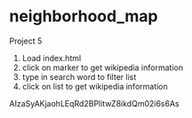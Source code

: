 # neighborhood_map
Project 5

1. Load index.html
2. click on marker to get wikipedia information
3. type in search word to filter list
4. click on list to get wikipedia information

AIzaSyAKjaohLEqRd2BPlitwZ8ikdQm02i6s6As